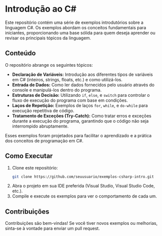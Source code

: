 # Introdução ao C#

Este repositório contém uma série de exemplos introdutórios sobre a linguagem C#. Os exemplos abordam os conceitos fundamentais para iniciantes, proporcionando uma base sólida para quem deseja aprender ou revisar os principais tópicos da linguagem.

## Conteúdo

O repositório abrange os seguintes tópicos:

- **Declaração de Variáveis:** Introdução aos diferentes tipos de variáveis em C# (inteiros, strings, floats, etc.) e como utilizá-los.
- **Entrada de Dados:** Como ler dados fornecidos pelo usuário através do console e manipulá-los dentro do programa.
- **Estruturas de Decisão:** Utilizando `if`, `else`, e `switch` para controlar o fluxo de execução do programa com base em condições.
- **Laços de Repetição:** Exemplos de laços `for`, `while`, e `do-while` para execução repetitiva de código.
- **Tratamento de Exceções (Try-Catch):** Como tratar erros e exceções durante a execução do programa, garantindo que o código não seja interrompido abruptamente.
  
Esses exemplos foram projetados para facilitar o aprendizado e a prática dos conceitos de programação em C#.

## Como Executar

1. Clone este repositório:
   ```bash
   git clone https://github.com/seuusuario/exemplos-csharp-intro.git
   ```
2. Abra o projeto em sua IDE preferida (Visual Studio, Visual Studio Code, etc.).
3. Compile e execute os exemplos para ver o comportamento de cada um.

## Contribuições

Contribuições são bem-vindas! Se você tiver novos exemplos ou melhorias, sinta-se à vontade para enviar um pull request.

